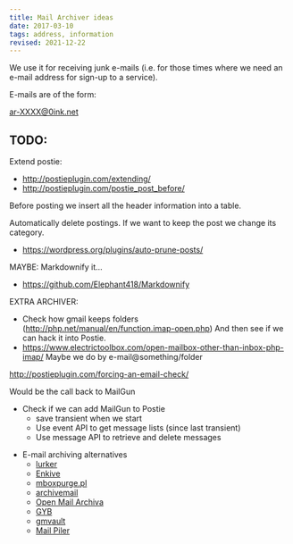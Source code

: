 ```yaml
---
title: Mail Archiver ideas
date: 2017-03-10
tags: address, information
revised: 2021-12-22
---
```


We use it for receiving junk e-mails (i.e. for those times where we need an e-mail address for sign-up to a service).

E-mails are of the form:

ar-XXXX@0ink.net

## TODO:

Extend postie:

- http://postieplugin.com/extending/
- http://postieplugin.com/postie_post_before/

Before posting we insert all the header information into a table.

Automatically delete postings.  If we want to keep the post we change its category.

- https://wordpress.org/plugins/auto-prune-posts/

MAYBE: Markdownify it...

- https://github.com/Elephant418/Markdownify

EXTRA ARCHIVER:

- Check how gmail keeps folders (http://php.net/manual/en/function.imap-open.php)
And then see if we can hack it into Postie.
- https://www.electrictoolbox.com/open-mailbox-other-than-inbox-php-imap/
Maybe we do by e-mail@something/folder

http://postieplugin.com/forcing-an-email-check/

Would be the call back to MailGun

- Check if we can add MailGun to Postie
  - save transient when we start
  - Use event API to get message lists (since last transient)
  - Use message API to retrieve and delete messages

* E-mail archiving alternatives
    * [lurker ](http://lurker.sourceforge.net/)
    * [Enkive](https://www.enkive.org/)
    * [mboxpurge.pl](http://terminal.se/code.html)
    * [archivemail](http://archivemail.sourceforge.net/)
    * [Open Mail Archiva](https://sourceforge.net/projects/openmailarchiva/)
    * [GYB](http://git.io/gyb)
    * [gmvault](http://gmvault.org)
    * [Mail Piler](http://www.mailpiler.org/wiki/start)
